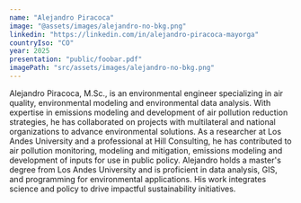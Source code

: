 ```yaml
---
name: "Alejandro Piracoca"
image: "@assets/images/alejandro-no-bkg.png"
linkedin: "https://linkedin.com/in/alejandro-piracoca-mayorga"
countryIso: "CO"
year: 2025
presentation: "public/foobar.pdf"
imagePath: "src/assets/images/alejandro-no-bkg.png"
---
```


Alejandro Piracoca, M.Sc., is an environmental engineer specializing in air quality, environmental modeling and environmental data analysis. With expertise in emissions modeling and development of air pollution reduction strategies, he has collaborated on projects with multilateral and national organizations to advance environmental solutions. As a researcher at Los Andes University and a professional at Hill Consulting, he has contributed to air pollution monitoring, modeling and mitigation, emissions modeling and development of inputs for use in public policy. Alejandro holds a master's degree from Los Andes University and is proficient in data analysis, GIS, and programming for environmental applications. His work integrates science and policy to drive impactful sustainability initiatives.
